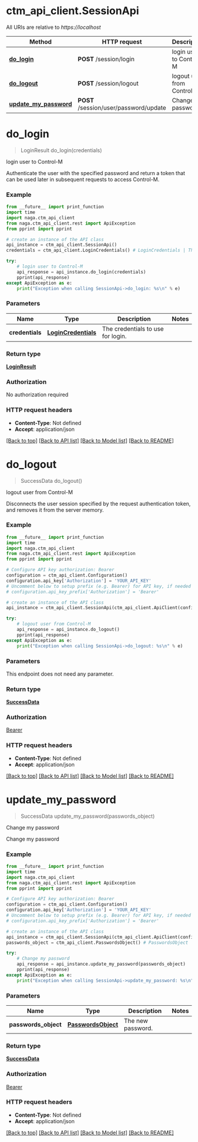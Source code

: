 # ctm_api_client.SessionApi

All URIs are relative to *https://localhost*

Method | HTTP request | Description
------------- | ------------- | -------------
[**do_login**](SessionApi.md#do_login) | **POST** /session/login | login user to Control-M
[**do_logout**](SessionApi.md#do_logout) | **POST** /session/logout | logout user from Control-M
[**update_my_password**](SessionApi.md#update_my_password) | **POST** /session/user/password/update | Change my password


# **do_login**
> LoginResult do_login(credentials)

login user to Control-M

Authenticate the user with the specified password and return a token that can be used later in subsequent requests to access Control-M.

### Example
```python
from __future__ import print_function
import time
import naga.ctm_api_client
from naga.ctm_api_client.rest import ApiException
from pprint import pprint

# create an instance of the API class
api_instance = ctm_api_client.SessionApi()
credentials = ctm_api_client.LoginCredentials() # LoginCredentials | The credentials to use for login.

try:
    # login user to Control-M
    api_response = api_instance.do_login(credentials)
    pprint(api_response)
except ApiException as e:
    print("Exception when calling SessionApi->do_login: %s\n" % e)
```

### Parameters

Name | Type | Description  | Notes
------------- | ------------- | ------------- | -------------
 **credentials** | [**LoginCredentials**](LoginCredentials.md)| The credentials to use for login. | 

### Return type

[**LoginResult**](LoginResult.md)

### Authorization

No authorization required

### HTTP request headers

 - **Content-Type**: Not defined
 - **Accept**: application/json

[[Back to top]](#) [[Back to API list]](../README.md#documentation-for-api-endpoints) [[Back to Model list]](../README.md#documentation-for-models) [[Back to README]](../README.md)

# **do_logout**
> SuccessData do_logout()

logout user from Control-M

Disconnects the user session specified by the request authentication token, and removes it from the server memory.

### Example
```python
from __future__ import print_function
import time
import naga.ctm_api_client
from naga.ctm_api_client.rest import ApiException
from pprint import pprint

# Configure API key authorization: Bearer
configuration = ctm_api_client.Configuration()
configuration.api_key['Authorization'] = 'YOUR_API_KEY'
# Uncomment below to setup prefix (e.g. Bearer) for API key, if needed
# configuration.api_key_prefix['Authorization'] = 'Bearer'

# create an instance of the API class
api_instance = ctm_api_client.SessionApi(ctm_api_client.ApiClient(configuration))

try:
    # logout user from Control-M
    api_response = api_instance.do_logout()
    pprint(api_response)
except ApiException as e:
    print("Exception when calling SessionApi->do_logout: %s\n" % e)
```

### Parameters
This endpoint does not need any parameter.

### Return type

[**SuccessData**](SuccessData.md)

### Authorization

[Bearer](../README.md#Bearer)

### HTTP request headers

 - **Content-Type**: Not defined
 - **Accept**: application/json

[[Back to top]](#) [[Back to API list]](../README.md#documentation-for-api-endpoints) [[Back to Model list]](../README.md#documentation-for-models) [[Back to README]](../README.md)

# **update_my_password**
> SuccessData update_my_password(passwords_object)

Change my password

Change my password

### Example
```python
from __future__ import print_function
import time
import naga.ctm_api_client
from naga.ctm_api_client.rest import ApiException
from pprint import pprint

# Configure API key authorization: Bearer
configuration = ctm_api_client.Configuration()
configuration.api_key['Authorization'] = 'YOUR_API_KEY'
# Uncomment below to setup prefix (e.g. Bearer) for API key, if needed
# configuration.api_key_prefix['Authorization'] = 'Bearer'

# create an instance of the API class
api_instance = ctm_api_client.SessionApi(ctm_api_client.ApiClient(configuration))
passwords_object = ctm_api_client.PasswordsObject() # PasswordsObject | The new password.

try:
    # Change my password
    api_response = api_instance.update_my_password(passwords_object)
    pprint(api_response)
except ApiException as e:
    print("Exception when calling SessionApi->update_my_password: %s\n" % e)
```

### Parameters

Name | Type | Description  | Notes
------------- | ------------- | ------------- | -------------
 **passwords_object** | [**PasswordsObject**](PasswordsObject.md)| The new password. | 

### Return type

[**SuccessData**](SuccessData.md)

### Authorization

[Bearer](../README.md#Bearer)

### HTTP request headers

 - **Content-Type**: Not defined
 - **Accept**: application/json

[[Back to top]](#) [[Back to API list]](../README.md#documentation-for-api-endpoints) [[Back to Model list]](../README.md#documentation-for-models) [[Back to README]](../README.md)

